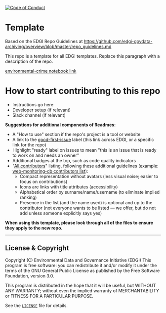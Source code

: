  [![Code of Conduct](https://img.shields.io/badge/%E2%9D%A4-code%20of%20conduct-blue.svg?style=flat)](https://github.com/edgi-govdata-archiving/overview/blob/master/CONDUCT.md)

# Template
Based on the EDGI Repo Guidelines at https://github.com/edgi-govdata-archiving/overview/blob/master/repo_guidelines.md

This repo is a template for all EDGI templates. Replace this paragraph with a description of the repo.

[environmental-crime notebook link](https://colab.research.google.com/github/edgi-govdata-archiving/ECHO-Environmental-Crime/blob/master/environmental-crime.ipynb)

# How to start contributing to this repo
* Instructions go here
* Developer setup (if relevant)
* Slack channel (if relevant)

**Suggestions for additional components of Readmes:**
* A "How to use" section if the repo's project is a tool or website
* A link to the [good-first-issue](https://github.com/issues?q=is%3Aopen+is%3Aissue+label%3Agood-first-issue+user%3Aedgi-govdata-archiving) label (this link across EDGI, or a specific link for the repo)
* Highlight "ready" label on issues to mean "this is an issue that is ready to work on and needs an owner"
* Additional badges at the top, such as code quality indicators
* "[All contributors](https://github.com/kentcdodds/all-contributors#emoji-key)" listing, following these additional guidelines (example: [web-monitoring-db contributors list](https://github.com/edgi-govdata-archiving/web-monitoring-db#contributors)):
  - Compact representation without avatars (less visual noise; easier to focus on contributions)
  - Icons are links with title attributes (accessibility)
  - Alphabetical order by surname/name/username (to eliminate implied ranking)
  - Presence in the list (and the name used) is optional and up to the contributor (not everyone wants to be listed — we offer, but do not add unless someone explicitly says yes)

**When using this template, please look through all of the files to ensure they apply to the new repo.**

---

## License & Copyright

Copyright (C) <year> Environmental Data and Governance Initiative (EDGI)
This program is free software: you can redistribute it and/or modify it under the terms of the GNU General Public License as published by the Free Software Foundation, version 3.0.

This program is distributed in the hope that it will be useful, but WITHOUT ANY WARRANTY; without even the implied warranty of MERCHANTABILITY or FITNESS FOR A PARTICULAR PURPOSE.

See the [`LICENSE`](/LICENSE) file for details.
